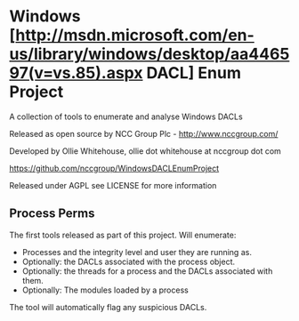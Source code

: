 Windows [http://msdn.microsoft.com/en-us/library/windows/desktop/aa446597(v=vs.85).aspx DACL] Enum Project
======================

A collection of tools to enumerate and analyse Windows DACLs

Released as open source by NCC Group Plc - http://www.nccgroup.com/

Developed by Ollie Whitehouse, ollie dot whitehouse at nccgroup dot com

https://github.com/nccgroup/WindowsDACLEnumProject

Released under AGPL see LICENSE for more information

Process Perms
-------------

The first tools released as part of this project. Will enumerate:
* Processes and the integrity level and user they are running as.
* Optionally: the DACLs associated with the process object.
* Optionally: the threads for a process and the DACLs associated with them.
* Optionally: The modules loaded by a process

The tool will automatically flag any suspicious DACLs.
